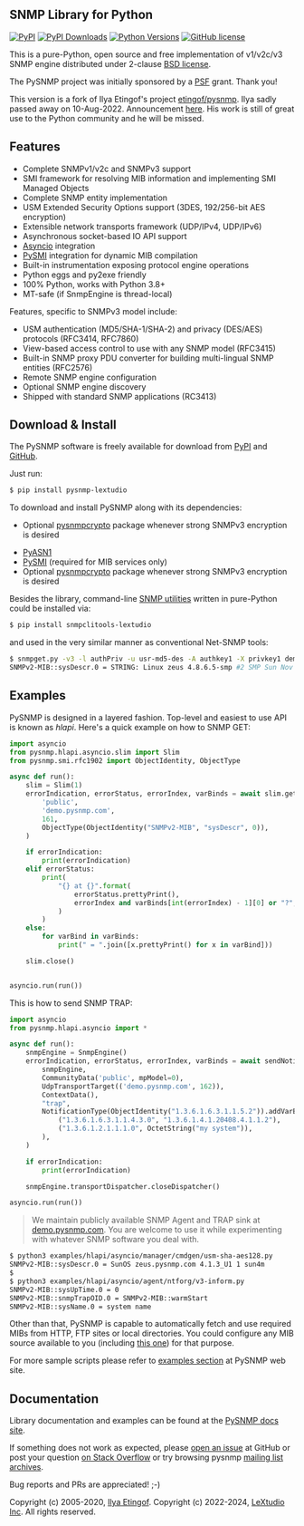 
SNMP Library for Python
-----------------------

[![PyPI](https://img.shields.io/pypi/v/pysnmp-lextudio.svg)](https://pypi.python.org/pypi/pysnmp-lextudio)
[![PyPI Downloads](https://img.shields.io/pypi/dd/pysnmp-lextudio)](https://pypi.python.org/pypi/pysnmp-lextudio/)
[![Python Versions](https://img.shields.io/pypi/pyversions/pysnmp-lextudio.svg)](https://pypi.python.org/pypi/pysnmp-lextudio/)
[![GitHub license](https://img.shields.io/badge/license-BSD-blue.svg)](https://raw.githubusercontent.com/lextudio/pysnmp/master/LICENSE.rst)

This is a pure-Python, open source and free implementation of v1/v2c/v3
SNMP engine distributed under 2-clause [BSD license](https://www.pysnmp.com/pysnmp/license.html).

The PySNMP project was initially sponsored by a [PSF](http://www.python.org/psf/) grant.
Thank you!

This version is a fork of Ilya Etingof's project [etingof/pysnmp](https://github.com/etingof/pysnmp). Ilya sadly passed away on 10-Aug-2022. Announcement [here](https://lists.openstack.org/pipermail/openstack-discuss/2022-August/030062.html).  His work is still of great use to the Python community and he will be missed.

Features
--------

* Complete SNMPv1/v2c and SNMPv3 support
* SMI framework for resolving MIB information and implementing SMI
  Managed Objects
* Complete SNMP entity implementation
* USM Extended Security Options support (3DES, 192/256-bit AES encryption)
* Extensible network transports framework (UDP/IPv4, UDP/IPv6)
* Asynchronous socket-based IO API support
* [Asyncio](https://docs.python.org/3/library/asyncio.html) integration
* [PySMI](https://www.pysnmp.com/pysmi/) integration for dynamic MIB compilation
* Built-in instrumentation exposing protocol engine operations
* Python eggs and py2exe friendly
* 100% Python, works with Python 3.8+
* MT-safe (if SnmpEngine is thread-local)

Features, specific to SNMPv3 model include:

* USM authentication (MD5/SHA-1/SHA-2) and privacy (DES/AES) protocols (RFC3414, RFC7860)
* View-based access control to use with any SNMP model (RFC3415)
* Built-in SNMP proxy PDU converter for building multi-lingual
  SNMP entities (RFC2576)
* Remote SNMP engine configuration
* Optional SNMP engine discovery
* Shipped with standard SNMP applications (RC3413)

Download & Install
------------------

The PySNMP software is freely available for download from [PyPI](https://pypi.python.org/pypi/pysnmp-lextudio)
and [GitHub](https://github.com/lextudio/pysnmp.git).


Just run:

```bash
$ pip install pysnmp-lextudio
```

To download and install PySNMP along with its dependencies:

* Optional [pysnmpcrypto](https://github.com/etingof/pysnmpcrypto) package
  whenever strong SNMPv3 encryption is desired
<!-- Need to find an alternate location for the links to pysnmp.com -->
* [PyASN1](https://pyasn1.readthedocs.io)
* [PySMI](https://www.pysnmp.com/pysmi/) (required for MIB services only)
* Optional [pysnmpcrypto](https://github.com/etingof/pysnmpcrypto) package
  whenever strong SNMPv3 encryption is desired

Besides the library, command-line [SNMP utilities](https://github.com/lextudio/snmpclitools)
written in pure-Python could be installed via:

```bash
$ pip install snmpclitools-lextudio
```

and used in the very similar manner as conventional Net-SNMP tools:

```bash
$ snmpget.py -v3 -l authPriv -u usr-md5-des -A authkey1 -X privkey1 demo.pysnmp.com sysDescr.0
SNMPv2-MIB::sysDescr.0 = STRING: Linux zeus 4.8.6.5-smp #2 SMP Sun Nov 13 14:58:11 CDT 2016 i686
```

Examples
--------

PySNMP is designed in a layered fashion. Top-level and easiest to use API is known as
*hlapi*. Here's a quick example on how to SNMP GET:

```python
import asyncio
from pysnmp.hlapi.asyncio.slim import Slim
from pysnmp.smi.rfc1902 import ObjectIdentity, ObjectType

async def run():
    slim = Slim(1)
    errorIndication, errorStatus, errorIndex, varBinds = await slim.get(
        'public',
        'demo.pysnmp.com',
        161,
        ObjectType(ObjectIdentity("SNMPv2-MIB", "sysDescr", 0)),
    )

    if errorIndication:
        print(errorIndication)
    elif errorStatus:
        print(
            "{} at {}".format(
                errorStatus.prettyPrint(),
                errorIndex and varBinds[int(errorIndex) - 1][0] or "?",
            )
        )
    else:
        for varBind in varBinds:
            print(" = ".join([x.prettyPrint() for x in varBind]))

    slim.close()


asyncio.run(run())
```

This is how to send SNMP TRAP:

```python
import asyncio
from pysnmp.hlapi.asyncio import *

async def run():
    snmpEngine = SnmpEngine()
    errorIndication, errorStatus, errorIndex, varBinds = await sendNotification(
        snmpEngine,
        CommunityData('public', mpModel=0),
        UdpTransportTarget(('demo.pysnmp.com', 162)),
        ContextData(),
        "trap",
        NotificationType(ObjectIdentity("1.3.6.1.6.3.1.1.5.2")).addVarBinds(
            ("1.3.6.1.6.3.1.1.4.3.0", "1.3.6.1.4.1.20408.4.1.1.2"),
            ("1.3.6.1.2.1.1.1.0", OctetString("my system")),
        ),
    )

    if errorIndication:
        print(errorIndication)

    snmpEngine.transportDispatcher.closeDispatcher()

asyncio.run(run())
```

> We maintain publicly available SNMP Agent and TRAP sink at
> [demo.pysnmp.com](https://www.pysnmp.com/snmp-simulation-service). You are
> welcome to use it while experimenting with whatever SNMP software you deal with.

```bash
$ python3 examples/hlapi/asyncio/manager/cmdgen/usm-sha-aes128.py
SNMPv2-MIB::sysDescr.0 = SunOS zeus.pysnmp.com 4.1.3_U1 1 sun4m
$
$ python3 examples/hlapi/asyncio/agent/ntforg/v3-inform.py
SNMPv2-MIB::sysUpTime.0 = 0
SNMPv2-MIB::snmpTrapOID.0 = SNMPv2-MIB::warmStart
SNMPv2-MIB::sysName.0 = system name
```

Other than that, PySNMP is capable to automatically fetch and use required MIBs from HTTP, FTP sites
or local directories. You could configure any MIB source available to you (including
[this one](https://github.com/lextudio/mibs.snmplabs.com/tree/master/asn1)) for that purpose.

For more sample scripts please refer to [examples section](https://www.pysnmp.com/pysnmp/examples/index.html#high-level-snmp)
at PySNMP web site.

Documentation
-------------

Library documentation and examples can be found at the [PySNMP docs site](https://www.pysnmp.com/pysnmp/).

If something does not work as expected, please
[open an issue](https://github.com/lextudio/pysnmp/issues) at GitHub or
post your question [on Stack Overflow](http://stackoverflow.com/questions/ask) or try browsing pysnmp
[mailing list archives](https://sourceforge.net/p/pysnmp/mailman/pysnmp-users/).

Bug reports and PRs are appreciated! ;-)

Copyright (c) 2005-2020, [Ilya Etingof](https://lists.openstack.org/pipermail/openstack-discuss/2022-August/030062.html).
Copyright (c) 2022-2024, [LeXtudio Inc](mailto:support@lextudio.com).
All rights reserved.
